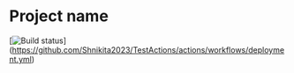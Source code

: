 # Project name

[![Build status](https://github.com/Shnikita2023/TestActions/actions/workflows/deployment.yml/badge.svg?branch=main)]
(https://github.com/Shnikita2023/TestActions/actions/workflows/deployment.yml)
